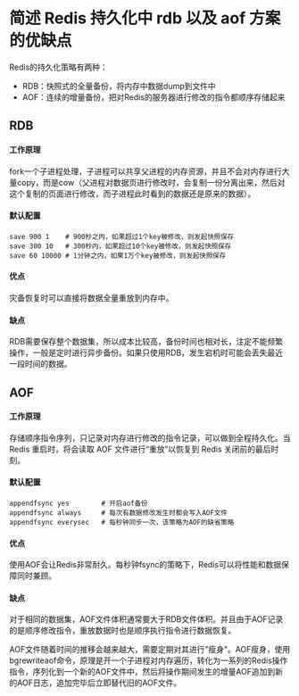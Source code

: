 # 简述 Redis 持久化中 rdb 以及 aof 方案的优缺点

Redis的持久化策略有两种：

- RDB：快照式的全量备份，将内存中数据dump到文件中
- AOF：连续的增量备份，把对Redis的服务器进行修改的指令都顺序存储起来

## RDB

#### 工作原理

fork一个子进程处理，子进程可以共享父进程的内存资源，并且不会对内存进行大量copy，而是cow（父进程对数据页进行修改时，会复制一份分离出来，然后对这个复制的页面进行修改，而子进程此时看到的数据还是原来的数据）。

#### 默认配置

```
save 900 1    # 900秒之内，如果超过1个key被修改，则发起快照保存
save 300 10   # 300秒内，如果超过10个key被修改，则发起快照保存
save 60 10000 # 1分钟之内，如果1万个key被修改，则发起快照保存
```

#### 优点

灾备恢复时可以直接将数据全量重放到内存中。

#### 缺点

RDB需要保存整个数据集，所以成本比较高，备份时间也相对长，注定不能频繁操作，一般是定时进行异步备份。如果只使用RDB，发生宕机时可能会丢失最近一段时间的数据。



## AOF

#### 工作原理

存储顺序指令序列，只记录对内存进行修改的指令记录，可以做到全程持久化。当 Redis 重启时，将会读取 AOF 文件进行“重放”以恢复到 Redis 关闭前的最后时刻。

#### 默认配置

```
appendfsync yes        # 开启aof备份
appendfsync always     # 每次有数据修改发生时都会写入AOF文件
appendfsync everysec   # 每秒钟同步一次，该策略为AOF的缺省策略
```

#### 优点

使用AOF会让Redis非常耐久。每秒钟fsync的策略下，Redis可以将性能和数据保障同时兼顾。

#### 缺点

对于相同的数据集，AOF文件体积通常要大于RDB文件体积。并且由于AOF记录的是顺序修改指令，重放数据时也是顺序执行指令进行数据恢复。

AOF文件随着时间的推移会越来越大，需要定期对其进行"瘦身"。AOF瘦身，使用bgrewriteaof命令，原理是开一个子进程对内存遍历，转化为一系列的Redis操作指令，序列化到一个新的AOF文件中，然后将操作期间发生的增量AOF追加到新的AOF日志，追加完毕后立即替代旧的AOF文件。













